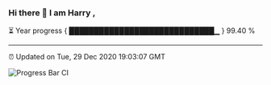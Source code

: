 ### Hi there 👋 I am Harry , 

⏳ Year progress { █████████████████████████████▁ } 99.40 %

---

⏰ Updated on Tue, 29 Dec 2020 19:03:07 GMT

![Progress Bar CI](https://github.com/duykhang68/duykhang68/workflows/Progress%20Bar%20CI/badge.svg)
